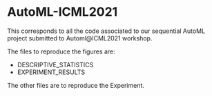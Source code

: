 # AutoML-ICML2021

This corresponds to all the code associated to our sequential AutoML project submitted to Automl@ICML2021 workshop.

The files to reproduce the figures are:
- DESCRIPTIVE_STATISTICS
- EXPERIMENT_RESULTS

The other files are to reproduce the Experiment.
